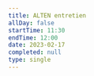 ```yaml
---
title: ALTEN entretien
allDay: false
startTime: 11:30
endTime: 12:00
date: 2023-02-17
completed: null
type: single
---
```

